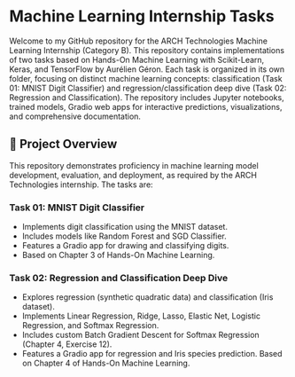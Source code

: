 # Machine Learning Internship Tasks

Welcome to my GitHub repository for the ARCH Technologies Machine Learning Internship (Category B). This repository contains implementations of two tasks based on Hands-On Machine Learning with Scikit-Learn, Keras, and TensorFlow by Aurélien Géron. Each task is organized in its own folder, focusing on distinct machine learning concepts: classification (Task 01: MNIST Digit Classifier) and regression/classification deep dive (Task 02: Regression and Classification). The repository includes Jupyter notebooks, trained models, Gradio web apps for interactive predictions, visualizations, and comprehensive documentation.

## 📌 Project Overview

This repository demonstrates proficiency in machine learning model development, evaluation, and deployment, as required by the ARCH Technologies internship. The tasks are:

### Task 01: MNIST Digit Classifier

- Implements digit classification using the MNIST dataset.
- Includes models like Random Forest and SGD Classifier.
- Features a Gradio app for drawing and classifying digits.
- Based on Chapter 3 of Hands-On Machine Learning.

### Task 02: Regression and Classification Deep Dive

- Explores regression (synthetic quadratic data) and classification (Iris dataset).
- Implements Linear Regression, Ridge, Lasso, Elastic Net, Logistic Regression, and Softmax Regression.
- Includes custom Batch Gradient Descent for Softmax Regression (Chapter 4, Exercise 12).
- Features a Gradio app for regression and Iris species prediction.
Based on Chapter 4 of Hands-On Machine Learning.
